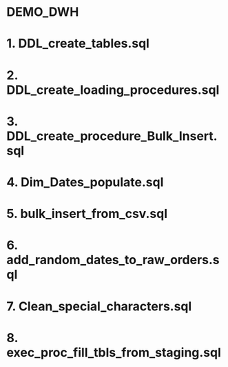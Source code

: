 # DEMO_DWH
# 1.  DDL_create_tables.sql
# 2.  DDL_create_loading_procedures.sql
# 3.  DDL_create_procedure_Bulk_Insert.sql
# 4.  Dim_Dates_populate.sql
# 5.  bulk_insert_from_csv.sql
# 6.  add_random_dates_to_raw_orders.sql
# 7.  Clean_special_characters.sql
# 8.  exec_proc_fill_tbls_from_staging.sql
